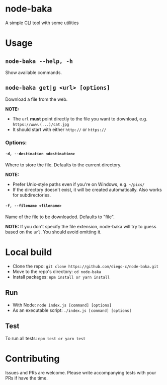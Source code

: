 # node-baka

A simple CLI tool with some utilities

# Usage

## `node-baka --help, -h`

Show available commands.

## `node-baka get|g <url> [options]`

Download a file from the web.

__NOTE:__ 

- The `url` __must__ point directly to the file you want to download, e.g. `https://www.(...)/cat.jpg`
- It should start with either `http://` or `https://`

### Options:

#### `-d, --destination <destination>`

Where to store the file. Defaults to the current directory.

__NOTE:__ 

- Prefer Unix-style paths even if you're on Windows, e.g. `~/pics/`
- If the directory doesn't exist, it will be created automatically. Also works for subdirectories.

#### `-f, --filename <filename>`

Name of the file to be downloaded. Defaults to "file".

__NOTE:__ If you don't specify the file extension, node-baka will try to guess based on the `url`. You should avoid omitting it.

# Local build

- Clone the repo: `git clone https://github.com/diego-c/node-baka.git`
- Move to the repo's directory: `cd node-baka`
- Install packages: `npm install or yarn install`

## Run

- With Node: `node index.js [command] [options]`
- As an executable script: `./index.js [command] [options]`

## Test

To run all tests: `npm test or yarn test`

# Contributing

Issues and PRs are welcome. Please write accompanying tests with your PRs if have the time.

